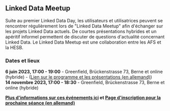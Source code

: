 ## Linked Data Meetup

Suite au premier Linked Data Day, les utilisateurs et utilisatrices peuvent se rencontrer régulièrement lors de "Linked Data Meetup" afin d'échanger sur les projets Linked Data actuels. De courtes présentations hybrides et un apéritif informel permettent de discuter de questions d'actualité concernant Linked Data. Le Linked Data Meetup est une collaboration entre les AFS et la HESB.

### Dates et lieux

**6 juin 2023, 17:00 - 19:00** - Greenfield, Brückenstrasse 73, Berne et online (hybride) - ([Lien sur le programme et les présentations (en allemand)](https://www.bfh.ch/wirtschaft/de/aktuell/fachveranstaltungen/linked-data-meetup-1-23/))  
**14 novembre 2023, 17:00 - 18:30** - Greenfield, Brückenstrasse 73, Berne et online (hybride) 

**[Plus d'informations sur ces événements ici](https://www.bfh.ch/wirtschaft/de/themen/linked-data-meetup/) et [Page d'inscription pour la prochaine séance (en allemand)](https://www.bfh.ch/wirtschaft/de/aktuell/fachveranstaltungen/linked-data-meetup-2-23/)**
